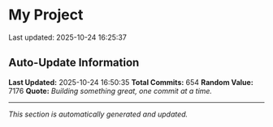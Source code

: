 # My Project


Last updated: 2025-10-24 16:25:37





















































































































































































































































































































































































































































































































































































































































































































































































































































































































































































































































































## Auto-Update Information

**Last Updated:** 2025-10-24 16:50:35
**Total Commits:** 654
**Random Value:** 7176
**Quote:** _Building something great, one commit at a time._

---
_This section is automatically generated and updated._